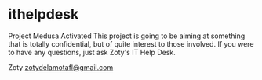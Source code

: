 # ithelpdesk
Project Medusa Activated 
This project is going to be aiming at something that is totally confidential, but of quite interest to those involved.  If you were to 
have any questions, just ask Zoty's IT Help Desk.  

Zoty 
zotydelamotafl@gmail.com
